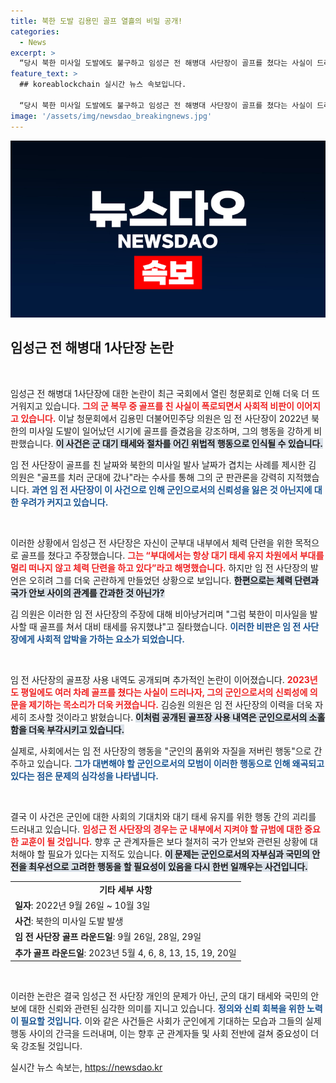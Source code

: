 ```yaml
---
title: 북한 도발 김용민 골프 열흘의 비밀 공개!
categories:
  - News
excerpt: >
  “당시 북한 미사일 도발에도 불구하고 임성근 전 해병대 사단장이 골프를 쳤다는 사실이 드러나 대치 상황을 더욱 긴박하게 만들었다. 국회에서의 뜨거운 질타, 그 이면은 무엇인가?”
feature_text: >
  ## koreablockchain 실시간 뉴스 속보입니다.

  “당시 북한 미사일 도발에도 불구하고 임성근 전 해병대 사단장이 골프를 쳤다는 사실이 드러나 대치 상황을 더욱 긴박하게 만들었다. 국회에서의 뜨거운 질타, 그 이면은 무엇인가?”
image: '/assets/img/newsdao_breakingnews.jpg'
---
```


<p><img src="/assets/img/newsdao_breakingnews.jpg" alt="koreablockchain 속보" /></p>

<h2 data-ke-size="size26">임성근 전 해병대 1사단장 논란</h2>

<p data-ke-size="size16">&nbsp;</p>

<p>임성근 전 해병대 1사단장에 대한 논란이 최근 국회에서 열린 청문회로 인해 더욱 더 뜨거워지고 있습니다. <b><span style="color: #ee2323;">그의 군 복무 중 골프를 친 사실이 폭로되면서 사회적 비판이 이어지고 있습니다.</span></b> 이날 청문회에서 김용민 더불어민주당 의원은 임 전 사단장이 2022년 북한의 미사일 도발이 일어났던 시기에 골프를 즐겼음을 강조하며, 그의 행동을 강하게 비판했습니다. <b><span style="background-color: #21538527;">이 사건은 군 대기 태세와 절차를 어긴 위법적 행동으로 인식될 수 있습니다.</span></b> </p>

<p>임 전 사단장이 골프를 친 날짜와 북한의 미사일 발사 날짜가 겹치는 사례를 제시한 김 의원은 "골프를 치러 군대에 갔나"라는 수사를 통해 그의 군 판관론을 강력히 지적했습니다. <b><span style="color: #1a5490;">과연 임 전 사단장이 이 사건으로 인해 군인으로서의 신뢰성을 잃은 것 아닌지에 대한 우려가 커지고 있습니다.</span></b></p>

<p data-ke-size="size16">&nbsp;</p>

<p>이러한 상황에서 임성근 전 사단장은 자신이 군부대 내부에서 체력 단련을 위한 목적으로 골프를 쳤다고 주장했습니다. <b><span style="color: #ee2323;">그는 “부대에서는 항상 대기 태세 유지 차원에서 부대를 멀리 떠나지 않고 체력 단련을 하고 있다”라고 해명했습니다.</span></b> 하지만 임 전 사단장의 발언은 오히려 그를 더욱 곤란하게 만들었던 상황으로 보입니다. <b><span style="background-color: #21538527;">한편으로는 체력 단련과 국가 안보 사이의 관계를 간과한 것 아닌가?</span></b></p>

<p>김 의원은 이러한 임 전 사단장의 주장에 대해 비아냥거리며 "그럼 북한이 미사일을 발사할 때 골프를 쳐서 대비 태세를 유지했냐"고 질타했습니다. <b><span style="color: #1a5490;">이러한 비판은 임 전 사단장에게 사회적 압박을 가하는 요소가 되었습니다.</span></b></p>

<p data-ke-size="size16">&nbsp;</p>

<p>임 전 사단장의 골프장 사용 내역도 공개되며 추가적인 논란이 이어졌습니다. <b><span style="color: #ee2323;">2023년도 평일에도 여러 차례 골프를 쳤다는 사실이 드러나자, 그의 군인으로서의 신뢰성에 의문을 제기하는 목소리가 더욱 커졌습니다.</span></b> 김승원 의원은 임 전 사단장의 이력을 더욱 자세히 조사할 것이라고 밝혔습니다. <b><span style="background-color: #21538527;">이처럼 공개된 골프장 사용 내역은 군인으로서의 소홀함을 더욱 부각시키고 있습니다.</span></b></p>

<p>실제로, 사회에서는 임 전 사단장의 행동을 "군인의 품위와 자질을 저버린 행동"으로 간주하고 있습니다. <b><span style="color: #1a5490;">그가 대변해야 할 군인으로서의 모범이 이러한 행동으로 인해 왜곡되고 있다는 점은 문제의 심각성을 나타냅니다.</span></b></p>

<p data-ke-size="size16">&nbsp;</p>

<p>결국 이 사건은 군인에 대한 사회의 기대치와 대기 태세 유지를 위한 행동 간의 괴리를 드러내고 있습니다. <b><span style="color: #ee2323;">임성근 전 사단장의 경우는 군 내부에서 지켜야 할 규범에 대한 중요한 교훈이 될 것입니다.</span></b> 향후 군 관계자들은 보다 철저히 국가 안보와 관련된 상황에 대처해야 할 필요가 있다는 지적도 있습니다. <b><span style="background-color: #21538527;">이 문제는 군인으로서의 자부심과 국민의 안전을 최우선으로 고려한 행동을 할 필요성이 있음을 다시 한번 일깨우는 사건입니다.</span></b></p>

<table>
  <tr>
    <td style="text-align: center; height: 17px;"><b>기타 세부 사항</b></td>
  </tr>
  <tr>
    <td><b>일자</b>: 2022년 9월 26일 ~ 10월 3일</td>
  </tr>
  <tr>
    <td><b>사건</b>: 북한의 미사일 도발 발생</td>
  </tr>
  <tr>
    <td><b>임 전 사단장 골프 라운드일</b>: 9월 26일, 28일, 29일</td>
  </tr>
  <tr>
    <td><b>추가 골프 라운드일</b>: 2023년 5월 4, 6, 8, 13, 15, 19, 20일</td>
  </tr>
</table>

<p data-ke-size="size16">&nbsp;</p>

<p>이러한 논란은 결국 임성근 전 사단장 개인의 문제가 아닌, 군의 대기 태세와 국민의 안보에 대한 신뢰와 관련된 심각한 의미를 지니고 있습니다. <b><span style="color: #1a5490;">정의와 신뢰 회복을 위한 노력이 필요할 것입니다.</span></b> 이와 같은 사건들은 사회가 군인에게 기대하는 모습과 그들의 실제 행동 사이의 간극을 드러내며, 이는 향후 군 관계자들 및 사회 전반에 걸쳐 중요성이 더욱 강조될 것입니다.</p>
실시간 뉴스 속보는, <a href="https://newsdao.kr" rel="dofollow">https://newsdao.kr</a>


